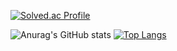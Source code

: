 [![Solved.ac Profile](http://mazassumnida.wtf/api/v2/generate_badge?boj=sssdane)](https://solved.ac/sssdane/)

![Anurag's GitHub stats](https://github-readme-stats.vercel.app/api?username=meohyeon&theme=buefy&show_icons=true)
[![Top Langs](https://github-readme-stats.vercel.app/api/top-langs/?username=meohyeon&layout=compact)](https://github.com/anuraghazra/github-readme-stats)
